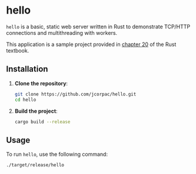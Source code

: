 # hello

`hello` is a basic, static web server written in Rust to demonstrate TCP/HTTP connections and multithreading with workers.

This application is a sample project provided in [chapter 20](https://doc.rust-lang.org/book/ch20-00-final-project-a-web-server.html) of the Rust textbook. 

## Installation

1. **Clone the repository**:
    ```sh
    git clone https://github.com/jcorpac/hello.git
    cd hello
    ```

2. **Build the project**:
    ```sh
    cargo build --release
    ```

## Usage

To run `hello`, use the following command:

```sh
./target/release/hello

